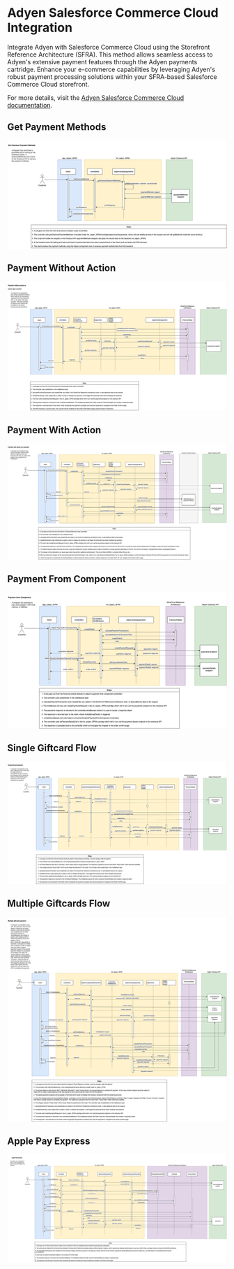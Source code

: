 # Adyen Salesforce Commerce Cloud Integration

Integrate Adyen with Salesforce Commerce Cloud using the Storefront Reference Architecture (SFRA). This method allows seamless access to Adyen's extensive payment features through the Adyen payments cartridge. Enhance your e-commerce capabilities by leveraging Adyen's robust payment processing solutions within your SFRA-based Salesforce Commerce Cloud storefront.

For more details, visit the [Adyen Salesforce Commerce Cloud documentation](https://docs.adyen.com/plugins/salesforce-commerce-cloud/).

## Get Payment Methods
![get-payment-methods.png](diagrams/get-payment-methods.png)
## Payment Without Action
![payment-without-action.png](diagrams/payment-without-action.png)
## Payment With Action
![payment-with-action.png](diagrams/payment-with-action.png)
## Payment From Component
![payment-from-component.png](diagrams/payment-from-component.png)
## Single Giftcard Flow
![single-giftcard-flow.png](diagrams/single-giftcard-flow.png)
## Multiple Giftcards Flow
![multiple-giftcards-flow.png](diagrams/multiple-giftcards-flow.png)
## Apple Pay Express
![apple-pay-express.png](diagrams/apple-pay-express.png)